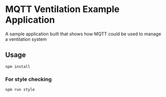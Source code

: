# MQTT Ventilation Example Application

A sample application built that shows how MQTT could be used to manage a ventilation system

## Usage

```
npm install
```

### For style checking

```
npm run style
```

